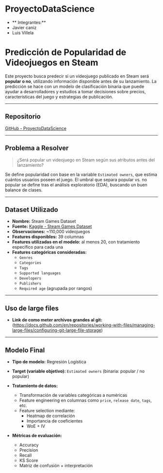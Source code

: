 # ProyectoDataScience

- ** Integrantes:**
- Javier caniz
- Luis Villela

#  Predicción de Popularidad de Videojuegos en Steam

Este proyecto busca predecir si un videojuego publicado en Steam será **popular o no**, utilizando información disponible antes de su lanzamiento. La predicción se hace con un modelo de clasificación binaria que puede ayudar a desarrolladores y estudios a tomar decisiones sobre precios, características del juego y estrategias de publicación.

---

##  Repositorio

[GitHub - ProyectoDataScience](https://github.com/Clon5676/ProyectoDataScience)

---

## Problema a Resolver

> ¿Será popular un videojuego en Steam según sus atributos antes del lanzamiento?

Se define popularidad con base en la variable `Estimated owners`, que estima cuántos usuarios poseen el juego. El umbral que separa popular vs. no popular se define tras el análisis exploratorio (EDA), buscando un buen balance de clases.

---

## Dataset Utilizado

- **Nombre:** Steam Games Dataset  
- **Fuente:** [Kaggle - Steam Games Dataset](https://www.kaggle.com/datasets/fronkongames/steam-games-dataset)  
- **Observaciones:** ~110,000 videojuegos  
- **Features disponibles:** 39 columnas  
- **Features utilizadas en el modelo:** al menos 20, con tratamiento específico para cada una  
- **Features categóricas consideradas:**
  - `Genres`
  - `Categories`
  - `Tags`
  - `Supported languages`
  - `Developers`
  - `Publishers`
  - `Required age` (agrupada por rangos)

---

## Uso de large files
- **Link de como meter archivos grandes al git:** (https://docs.github.com/en/repositories/working-with-files/managing-large-files/configuring-git-large-file-storage) 

---

## Modelo Final

- **Tipo de modelo:** Regresión Logística
- **Target (variable objetivo):** `Estimated owners` (binaria: popular / no popular)
- **Tratamiento de datos:**
  - Transformación de variables categóricas a numéricas
  - Feature engineering en columnas como `price`, `release date`, `tags`, etc.
  - Feature selection mediante:
    - Heatmap de correlación
    - Importancia de coeficientes
    - WoE + IV

- **Métricas de evaluación:**
  - Accuracy
  - Precision
  - Recall
  - KS Score
  - Matriz de confusión + interpretación

